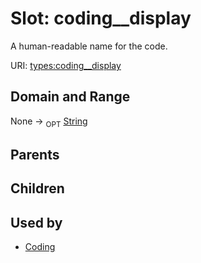 
# Slot: coding__display


A human-readable name for the code.

URI: [types:coding__display](https://example.org/ccdh/datatypes/coding__display)


## Domain and Range

None ->  <sub>OPT</sub> [String](types/String.md)

## Parents


## Children


## Used by

 * [Coding](Coding.md)
